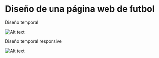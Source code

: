 <h1>Diseño de una página web de futbol</h1>

<p>Diseño temporal</p>

![Alt text](https://github.com/MCornejoDev/Test-Designer-Web/blob/master/docs/dise%C3%B1o_provisional_pc.png "Diseño temporal")


<p>Diseño temporal responsive</p>

![Alt text](https://github.com/MCornejoDev/Test-Designer-Web/blob/master/docs/dise%C3%B1o_provisional.png "Diseño temporal responsive")
